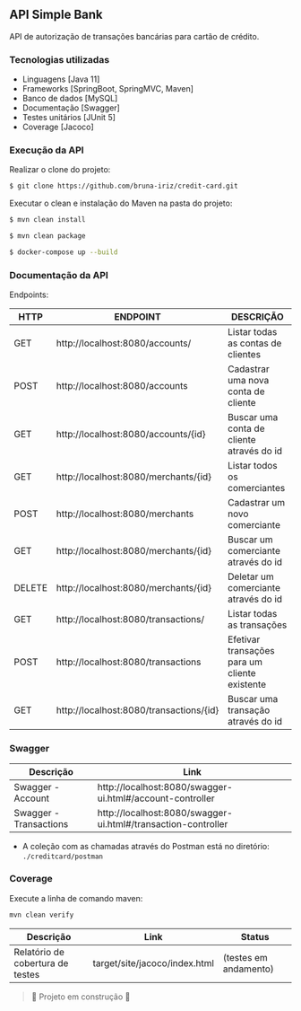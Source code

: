 ## API Simple Bank

API de autorização de transações bancárias para cartão de crédito.

### Tecnologias utilizadas

- Linguagens [Java 11]
- Frameworks [SpringBoot, SpringMVC, Maven]
- Banco de dados [MySQL]
- Documentação [Swagger]
- Testes unitários [JUnit 5]
- Coverage [Jacoco]

### Execução da API

Realizar o clone do projeto:

```sh
$ git clone https://github.com/bruna-iriz/credit-card.git
```
Executar o clean e instalação do Maven na pasta do projeto:

```sh
$ mvn clean install
```
```sh
$ mvn clean package
```
```sh
$ docker-compose up --build
```

### Documentação da API

Endpoints:

| HTTP | ENDPOINT   | DESCRIÇÃO |
| ------     | ------ | ------ |
|GET    |http://localhost:8080/accounts/ | Listar todas as contas de clientes |
|POST   |http://localhost:8080/accounts | Cadastrar uma nova conta de cliente |
|GET    |http://localhost:8080/accounts/{id} | Buscar uma conta de cliente através do id |
|GET    |http://localhost:8080/merchants/{id} | Listar todos os comerciantes |
|POST   |http://localhost:8080/merchants | Cadastrar um novo comerciante |
|GET    |http://localhost:8080/merchants/{id} | Buscar um comerciante através do id|
|DELETE |http://localhost:8080/merchants/{id} | Deletar um comerciante através do id |
|GET    |http://localhost:8080/transactions/ | Listar todas as transações |
|POST   |http://localhost:8080/transactions| Efetivar transações para um cliente existente |
|GET    |http://localhost:8080/transactions/{id} | Buscar uma transação através do id |

### Swagger

| Descrição |  Link |
| ------     | ------ |
| Swagger - Account | http://localhost:8080/swagger-ui.html#/account-controller |
| Swagger - Transactions | http://localhost:8080/swagger-ui.html#/transaction-controller |

- A coleção com as chamadas através do Postman está no diretório: ```./creditcard/postman```

### Coverage

Execute a linha de comando maven:
```sh
mvn clean verify
```

| Descrição | Link | Status |
| ------     | ------ | ------ |
| Relatório de cobertura de testes | target/site/jacoco/index.html | (testes em andamento)

 

> :construction: Projeto em construção :construction: